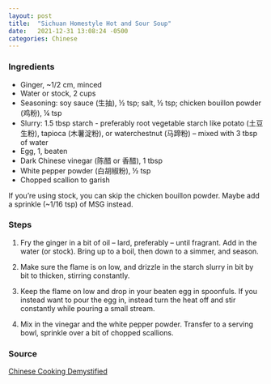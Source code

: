 ```yaml
---
layout: post
title:  "Sichuan Homestyle Hot and Sour Soup"
date:   2021-12-31 13:08:24 -0500
categories: Chinese
---
```


### Ingredients

- Ginger, ~1/2 cm, minced
- Water or stock, 2 cups
- Seasoning: soy sauce (生抽), ½ tsp; salt, ½ tsp; chicken bouillon powder (鸡粉), ¼ tsp
- Slurry: 1.5 tbsp starch - preferably root vegetable starch like potato (土豆生粉), tapioca (木薯淀粉), or waterchestnut (马蹄粉) – mixed with 3 tbsp of water
- Egg, 1, beaten
- Dark Chinese vinegar (陈醋 or 香醋), 1 tbsp
- White pepper powder (白胡椒粉), ½ tsp
- Chopped scallion to garish

If you’re using stock, you can skip the chicken bouillon powder. Maybe add a sprinkle (~1/16 tsp) of MSG instead.

### Steps

1. Fry the ginger in a bit of oil – lard, preferably – until fragrant. Add in the water (or stock). Bring up to a boil, then down to a simmer, and season.

1. Make sure the flame is on low, and drizzle in the starch slurry in bit by bit to thicken, stirring constantly. 

1. Keep the flame on low and drop in your beaten egg in spoonfuls. If you instead want to pour the egg in, instead turn the heat off and stir constantly while pouring a small stream.

1. Mix in the vinegar and the white pepper powder. Transfer to a serving bowl, sprinkle over a bit of chopped scallions.

### Source

[Chinese Cooking Demystified](https://www.youtube.com/watch?v=jz2KcqzP7kM)
